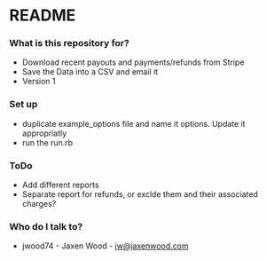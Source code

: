 # README #

### What is this repository for? ###

* Download recent payouts and payments/refunds from Stripe
* Save the Data into a CSV and email it
* Version 1

### Set up ###

* duplicate example_options file and name it options. Update it appropriatly
* run the run.rb

### ToDo ###

* Add different reports
* Separate report for refunds, or exclde them and their associated charges?

### Who do I talk to? ###

* jwood74 - Jaxen Wood - jw@jaxenwood.com
